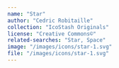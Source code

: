 ```yaml
---
name: "Star"
author: "Cedric Robitaille"
collection: "IcoStash Originals"
license: "Creative Commons©"
related-searches: "Star, Space"
image: "/images/icons/star-1.svg"
file: "/images/icons/star-1.svg"
---
```

